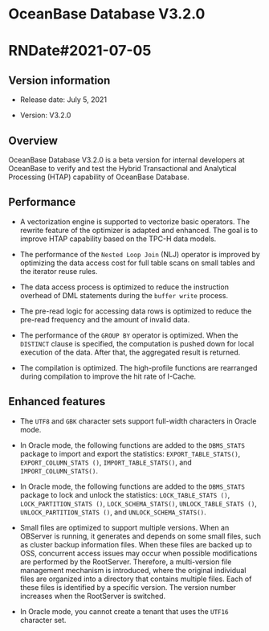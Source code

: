 # OceanBase Database V3.2.0

# RNDate#2021-07-05

## Version information


* Release date: July 5, 2021

* Version: V3.2.0

## Overview


OceanBase Database V3.2.0 is a beta version for internal developers at OceanBase to verify and test the Hybrid Transactional and Analytical Processing (HTAP) capability of OceanBase Database. 

## Performance


* A vectorization engine is supported to vectorize basic operators. The rewrite feature of the optimizer is adapted and enhanced. The goal is to improve HTAP capability based on the TPC-H data models. 

* The performance of the `Nested Loop Join` (NLJ) operator is improved by optimizing the data access cost for full table scans on small tables and the iterator reuse rules. 

* The data access process is optimized to reduce the instruction overhead of DML statements during the `buffer write` process. 

* The pre-read logic for accessing data rows is optimized to reduce the pre-read frequency and the amount of invalid data. 

* The performance of the `GROUP BY` operator is optimized. When the `DISTINCT` clause is specified, the computation is pushed down for local execution of the data. After that, the aggregated result is returned. 

* The compilation is optimized. The high-profile functions are rearranged during compilation to improve the hit rate of I-Cache. 

## Enhanced features


* The `UTF8` and `GBK` character sets support full-width characters in Oracle mode. 

* In Oracle mode, the following functions are added to the `DBMS_STATS` package to import and export the statistics: `EXPORT_TABLE_STATS()`, `EXPORT_COLUMN_STATS ()`, `IMPORT_TABLE_STATS()`, and `IMPORT_COLUMN_STATS()`. 

* In Oracle mode, the following functions are added to the `DBMS_STATS` package to lock and unlock the statistics: `LOCK_TABLE_STATS ()`, `LOCK_PARTITION_STATS ()`, `LOCK_SCHEMA_STATS()`, `UNLOCK_TABLE_STATS ()`, `UNLOCK_PARTITION_STATS ()`, and `UNLOCK_SCHEMA_STATS()`. 

* Small files are optimized to support multiple versions. When an OBServer is running, it generates and depends on some small files, such as cluster backup information files. When these files are backed up to OSS, concurrent access issues may occur when possible modifications are performed by the RootServer. Therefore, a multi-version file management mechanism is introduced, where the original individual files are organized into a directory that contains multiple files. Each of these files is identified by a specific version. The version number increases when the RootServer is switched. 

* In Oracle mode, you cannot create a tenant that uses the `UTF16 ` character set. 

